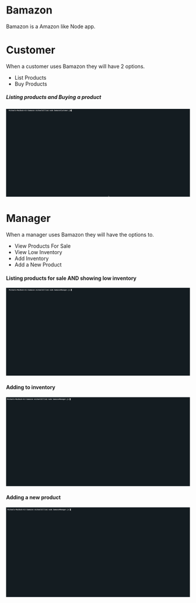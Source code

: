 # Bamazon
Bamazon is a Amazon like Node app.

# Customer
When a customer uses Bamazon they will have 2 options.
* List Products
* Buy Products

##### Listing products and Buying a product
![List and Buy Products](images/customerGif.gif)

# Manager
When a manager uses Bamazon they will have the options to.
* View Products For Sale
* View Low Inventory
* Add Inventory
* Add a New Product

#### Listing products for sale AND showing low inventory
![Listing products for sale AND showing low inventory](images/managerGifOne.gif)

#### Adding to inventory
![Adding to inventory](images/managerGifTwo.gif)

#### Adding a new product
![Adding a new product](images/managerGifThree.gif)